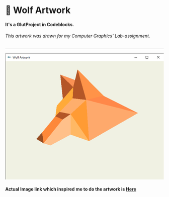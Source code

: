 # 🦊 Wolf Artwork
#### It's a GlutProject in Codeblocks.

###### This artwork was drawn for my Computer Graphics' Lab-assignment.

<hr>


![Wolf](https://github.com/thealiflab/WolfArtworkGlut/blob/master/wolf.png "Wolf Artwork")

#### Actual Image link which inspired me to do the artwork is [Here](https://static.vecteezy.com/system/resources/previews/000/262/102/non_2x/flat-fox-geometric-simple-shape-vector-illustration.jpg "Image Link")
